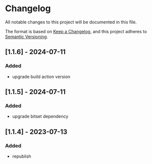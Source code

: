# Changelog

All notable changes to this project will be documented in this file.

The format is based on [Keep a Changelog](https://keepachangelog.com/en/1.0.0/), and this project adheres
to [Semantic Versioning](https://semver.org/spec/v2.0.0.html).

## [1.1.6] - 2024-07-11
### Added
- upgrade build action version

## [1.1.5] - 2024-07-11
### Added
- upgrade bitset dependency

## [1.1.4] - 2023-07-13
### Added
- republish